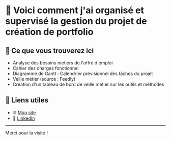 # 👋 Voici comment j'ai organisé et supervisé la gestion du projet de création de portfolio

## 🚀 Ce que vous trouverez ici
- Analyse des besoins métiers de l'offre d'emploi
- Cahier des charges fonctionnel
- Diagramme de Gantt : Calendrier prévisionnel des tâches du projet
- Veille métier (source : Feedly)
- Création d'un tableau de bord de veille métier sur les outils et méthodes 

## 🔗 Liens utiles
- 🌐 [Mon site](https://github.com/JulienSERE99)
- 💼 [LinkedIn](https://www.linkedin.com/in/julien-s-06931b14a/)

---

Merci pour la visite !

